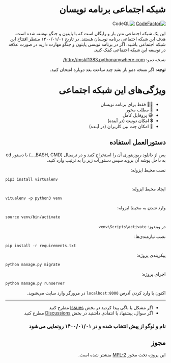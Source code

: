 <div dir="rtl">

# شبکه اجتماعی برنامه نویسان
[![CodeFactor](https://www.codefactor.io/repository/github/mskf1383/programmers-social/badge)](https://www.codefactor.io/repository/github/mskf1383/programmers-social)
![CodeQL](https://github.com/mskf1383/Programmers-Social/workflows/CodeQL/badge.svg)


این یک  شبکه اجتماعی متن باز و رایگان است که با پایتون و جنگو نوشته شده است. هدف این شبکه اجتماعی برنامه نویسان هستند. در تاریخ ۱۴۰۰/۰۱/۰۱ منتظر افتتاح این شبکه اجتماعی باشید.
اگر در برنامه نویسی پایتون و جنگو مهارت دارید در صورت علاقه در توسعه این شبکه اجتماعی کمک کنید.

نسخه دمو: http://mskf1383.pythonanywhere.com/

**توجه:** اگر نسخه دمو باز نشد چند ساعت بعد دوباره امتحان کنید.


# ویژگی‌های این شبکه اجتماعی
- 👨‍💻 فقط برای برنامه نویسان
- 📜 مطلب محور
- 😀 پروفایل کامل
- 💲 امکان دونیت (در آینده)
- 💬 امکان چت بین کاربران (در آینده) 
## دستورالعمل استفاده
پس از دانلود رپوزیتوری آن را استخراج کنید و در ترمینال (BASH, CMD,...) با دستور cd به داخل پوشه آن بروید سپس دستورات زیر را به ترتیب وارد کنید.

نصب محیط ایزوله:
</div>

```
pip3 install virtualenv
```
<div dir="rtl">

ایجاد محیط ایزوله:
</div>

```
vitualenv -p python3 venv
```
<div dir="rtl">

وارد شدن به محیط ایزوله:
</div>

```
source venv/bin/activate
```
<div dir="rtl">

در ویندوز: `venv\Scripts\activate`

نصب نیازمندی‌ها:
</div>

```
pip install -r requirements.txt
```
<div dir="rtl">

پیکربندی پروژه:
</div>

```
python manage.py migrate
```
<div dir="rtl">

اجرای پروژه:
</div>

```
python manage.py runserver
```
<div dir="rtl">

اکنون با وارد کردن آدرس `localhost:8000` در مرورگر وارد سایت می‌شوید.

<hr/>

- اگر مشکل یا باگی پیدا کردید در بخش [Issues](https://github.com/mskf1383/Programmers-Social/issues) مطرح کنید
- اگر سوال، پیشنهاد یا انتقادی داشتید در بخش [Discussions](https://github.com/mskf1383/Programmers-Social/discussions) مطرح کنید


### نام و لوگو از پیش انتخاب شده و در ۱۴۰۰/۰۱/۰۱ رونمایی می‌شود


## مجوز
این پروژه تحت مجوز [MPL-2](https://github.com/mskf1383/Programmers-Social/blob/main/LICENSE) منشتر شده است.
</div>
